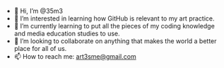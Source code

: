 - 👋 Hi, I’m @35m3
- 👀 I’m interested in learning how GitHub is relevant to my art practice.
- 🌱 I’m currently learning to put all the pieces of my coding knowledge and media education studies to use.
- 💞️ I’m looking to collaborate on anything that makes the world a better place for all of us.
- 📫 How to reach me: art3sme@gmail.com

<!---
35m3/35m3 is a ✨ special ✨ repository because its `README.md` (this file) appears on your GitHub profile.
You can click the Preview link to take a look at your changes.
--->
